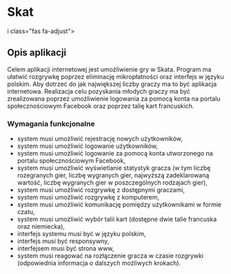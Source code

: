 # Skat
i class="fas fa-adjust"></i>

<h2>Opis aplikacji</h2>
Celem aplikacji internetowej jest umożliwienie gry w Skata. Program ma ułatwić rozgrywkę poprzez eliminację mikropłatności oraz interfejs w języku polskim. Aby dotrzeć do jak największej liczby graczy ma to być aplikacja internetowa. Realizacja celu pozyskania młodych graczy ma być zrealizowana poprzez umożliwienie logowania za pomocą konta na portalu społecznościowym Facebook oraz poprzez talię kart francuskich.
<h3>Wymagania funkcjonalne</h3>
<ul>
  <li>system musi umożliwić rejestrację nowych użytkowników,</li>
  <li>system musi umożliwić logowanie użytkowników,</li>
  <li>system musi umożliwić logowanie za pomocą konta utworzonego na portalu społecznościowym Facebook,</li>
  <li>system musi umożliwić wyświetlanie statystyk gracza (w tym liczbę rozegranych gier, liczbę wygranych gier, najwyższą zadeklarowaną wartość, liczbę wygranych gier w poszczególnych rodzajach gier),</li>
  <li>system musi umożliwić rozgrywkę z dostępnymi graczami,</li>
  <li>system musi umożliwić rozgrywkę z komputerem,</li>
  <li>system musi umożliwić komunikację pomiędzy użytkownikami w formie czatu,</li>
  <li>system musi umożliwić wybór talii kart (dostępne dwie talie francuska oraz niemiecka),</li>
  <li>interfejs systemu musi być w języku polskim,</li>
  <li>interfejs musi być responsywny,</li>
  <li>interfejsem musi być strona www,</li>
  <li>system musi reagować na rozłączenie gracza w czasie rozgrywki (odpowiednia informacja o dalszych możliwych krokach).</li>
</ul>

